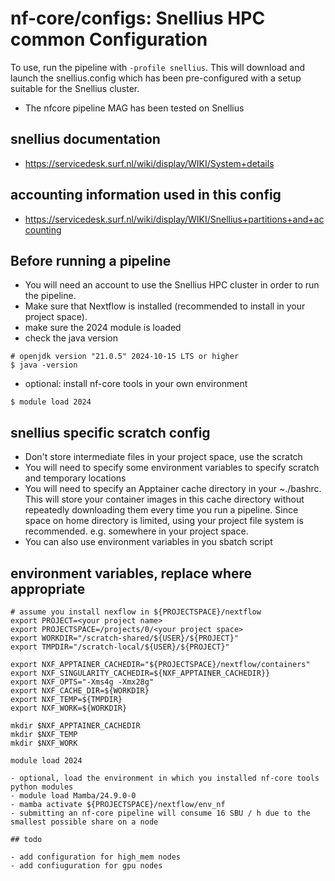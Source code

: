 # nf-core/configs: Snellius HPC common Configuration

To use, run the pipeline with `-profile snellius`. This will download and launch the snellius.config which has been pre-configured with a setup suitable for the Snellius cluster.

- The nfcore pipeline MAG has been tested on Snellius

## snellius documentation

- https://servicedesk.surf.nl/wiki/display/WIKI/System+details

## accounting information used in this config

- https://servicedesk.surf.nl/wiki/display/WIKI/Snellius+partitions+and+accounting

## Before running a pipeline

- You will need an account to use the Snellius HPC cluster in order to run the pipeline.
- Make sure that Nextflow is installed (recommended to install in your project space).
- make sure the 2024 module is loaded
- check the java version

```
# openjdk version "21.0.5" 2024-10-15 LTS or higher
$ java -version
```

- optional: install nf-core tools in your own environment

```
$ module load 2024
```

## snellius specific scratch config

- Don't store intermediate files in your project space, use the scratch
- You will need to specify some environment variables to specify scratch and temporary locations
- You will need to specify an Apptainer cache directory in your ~./bashrc. This will store your container images in this cache directory without repeatedly downloading them every time you run a pipeline. Since space on home directory is limited, using your project file system is recommended. e.g. somewhere in your project space.
- You can also use environment variables in you sbatch script

## environment variables, replace where appropriate

```
# assume you install nexflow in ${PROJECTSPACE}/nextflow
export PROJECT=<your project name>
export PROJECTSPACE=/projects/0/<your project space>
export WORKDIR="/scratch-shared/${USER}/${PROJECT}"
export TMPDIR="/scratch-local/${USER}/${PROJECT}"

export NXF_APPTAINER_CACHEDIR="${PROJECTSPACE}/nextflow/containers"
export NXF_SINGULARITY_CACHEDIR=${NXF_APPTAINER_CACHEDIR}}
export NXF_OPTS="-Xms4g -Xmx28g"
export NXF_CACHE_DIR=${WORKDIR}
export NXF_TEMP=${TMPDIR}
export NXF_WORK=${WORKDIR}

mkdir $NXF_APPTAINER_CACHEDIR
mkdir $NXF_TEMP
mkdir $NXF_WORK

module load 2024

- optional, load the environment in which you installed nf-core tools python modules
- module load Mamba/24.9.0-0
- mamba activate ${PROJECTSPACE}/nextflow/env_nf
- submitting an nf-core pipeline will consume 16 SBU / h due to the smallest possible share on a node

## todo

- add configuration for high_mem nodes
- add confiuguration for gpu nodes
```
